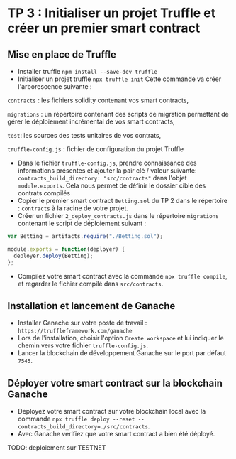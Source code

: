 # TP 3 : Initialiser un projet Truffle et créer un premier smart contract


## Mise en place de Truffle
- Installer truffle `npm install --save-dev truffle`
- Initialiser un projet truffle `npx truffle init`
Cette commande va créer l'arborescence suivante : 

`contracts` : les fichiers solidity contenant vos smart contracts,

`migrations` : un répertoire contenant des scripts de migration permettant de gérer le déploiement incrémental de vos smart contracts,

`test`: les sources des tests unitaires de vos contrats,

`truffle-config.js` : fichier de configuration du projet Truffle


- Dans le fichier `truffle-config.js`, prendre connaissance des informations présentes et ajouter la pair clé / valeur suivante: `contracts_build_directory: "src/contracts"` dans l'objet `module.exports`. Cela nous permet de définir le dossier cible des contrats compilés
- Copier le premier smart contract `Betting.sol` du TP 2 dans le répertoire : `contracts` à la racine de votre projet. 
- Créer un fichier `2_deploy_contracts.js` dans le répertoire `migrations` contenant le script de déploiement suivant :
```Javascript
var Betting = artifacts.require("./Betting.sol");

module.exports = function(deployer) {
  deployer.deploy(Betting);
};
```  
- Compilez votre smart contract avec la commande `npx truffle compile`, et regarder le fichier compilé dans `src/contracts`.

## Installation et lancement de Ganache
- Installer Ganache sur votre poste de travail : `https://truffleframework.com/ganache`
- Lors de l'installation, choisir l'option `Create workspace` et lui indiquer le chemin vers votre fichier `truffle-config.js`.
- Lancer la blockchain de développement Ganache sur le port par défaut `7545`.


## Déployer votre smart contract sur la blockchain Ganache
- Deployez votre smart contract sur votre blockchain local avec la commande `npx truffle deploy --reset --contracts_build_directory=./src/contracts`.
- Avec Ganache verifiez que votre smart contract a bien été déployé.

TODO: deploiement sur TESTNET